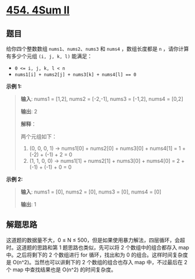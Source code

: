 # [454. 4Sum II](https://leetcode.com/problems/4sum-ii/)

## 题目

给你四个整数数组 `nums1`、`nums2`、`nums3` 和 `nums4` ，数组长度都是 `n` ，请你计算有多少个元组 `(i, j, k, l)` 能满足：

- `0 <= i, j, k, l < n`
- `nums1[i] + nums2[j] + nums3[k] + nums4[l] == 0`


**示例 1:**
> **输入**: nums1 = [1,2], nums2 = [-2,-1], nums3 = [-1,2], nums4 = [0,2]
>
> **输出**: 2
> 
> **解释**：
> 
> 两个元组如下：
> 1. (0, 0, 0, 1) -> nums1[0] + nums2[0] + nums3[0] + nums4[1] = 1 + (-2) + (-1) + 2 = 0
> 2. (1, 1, 0, 0) -> nums1[1] + nums2[1] + nums3[0] + nums4[0] = 2 + (-1) + (-1) + 0 = 0

**示例 2:**
> **输入**: nums1 = [0], nums2 = [0], nums3 = [0], nums4 = [0]
>
> **输出**: 1


## 解题思路

这道题的数据量不大，0 ≤ N ≤ 500，但是如果使用暴力解法，四层循环，会超时。这道题的思路和第 1 题思路也类似，先可以将 2 个数组中的组合都存入 map 中。之后将剩下的 2 个数组进行 for 循环，找出和为 0 的组合。这样时间复杂度是 O(n^2)。当然也可以讲剩下的 2 个数组的组合也存入 map 中，不过最后在 2 个 map 中查找结果也是 O(n^2) 的时间复杂度。








